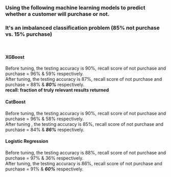 ### Using the following machine learning models to predict whether a customer will purchase or not.
### It's an imbalanced classification problem (85% not purchase vs. 15% purchase)
<br>

#### **XGBoost**
Before tuning, the testing accuracy is 90%, recall score of not purchase and purchase = 96% & 59% respectively. <br>
After tuning, the testing accuracy is 87%, recall score of not purchase and purchase = 88% & ***80%*** respectively. <br>
**recall: fraction of truly relevant results returned**

#### **CatBoost**
Before tuning, the testing accuracy is 90%, recall score of not purchase and purchase = 96% & 58% respectively. <br>
After tuning , the testing accuracy is 85%, recall score of not purchase and purchase = 84% & ***86%*** respectively.

#### **Logistic Regression**
Before tuning, the testing accuracy is 88%, recall score of not purchase and purchase = 97% & 36% respectively. <br>
After tuning, the testing accuracy is 86%, recall score of not purchase and purchase = 91% & ***60%*** respectively.
